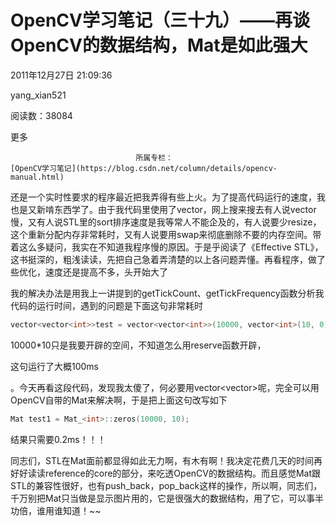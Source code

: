 # OpenCV学习笔记（三十九）——再谈OpenCV的数据结构，Mat是如此强大

2011年12月27日 21:09:36

yang_xian521

阅读数：38084

更多

 								所属专栏： 																[OpenCV学习笔记](https://blog.csdn.net/column/details/opencv-manual.html) 																 							

 									

还是一个实时性要求的程序最近把我弄得有些上火。为了提高代码运行的速度，我也是又新啃东西学了。由于我代码里使用了vector，网上搜来搜去有人说vector慢，又有人说STL里的sort排序速度是我等常人不能企及的，有人说要少resize，这个重新分配内存非常耗时，又有人说要用swap来彻底删除不要的内存空间。带着这么多疑问，我实在不知道我程序慢的原因。于是乎阅读了《Effective  STL》，这书挺深的，粗浅读读，先把自己急着弄清楚的以上各问题弄懂。再看程序，做了些优化，速度还是提高不多，头开始大了

我的解决办法是用我上一讲提到的getTickCount、getTickFrequency函数分析我代码的运行时间，遇到的问题是下面这句非常耗时



```cpp
vector<vector<int>>test = vector<vector<int>>(10000, vector<int>(10, 0));
```

 10000*10只是我要开辟的空间，不知道怎么用reserve函数开辟，

这句运行了大概100ms

。今天再看这段代码，发现我太傻了，何必要用vector<vector<int>>呢，完全可以用OpenCV自带的Mat来解决啊，于是把上面这句改写如下 



```cpp
Mat test1 = Mat_<int>::zeros(10000, 10);
```

结果只需要0.2ms！！！

同志们，STL在Mat面前都显得如此无力啊，有木有啊！我决定花费几天的时间再好好读读reference的core的部分，来吃透OpenCV的数据结构。而且感觉Mat跟STL的兼容性很好，也有push_back，pop_back这样的操作，所以啊，同志们，千万别把Mat只当做是显示图片用的，它是很强大的数据结构，用了它，可以事半功倍，谁用谁知道！~~             